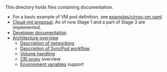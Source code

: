 This directory holds files containing documentation.

* For a basic example of VM pod definition, see [examples/cirros-vm.yaml](../examples/cirros-vm.yaml)
* [Cloud-init proposal](design-proposals/cloud-init-data-generation.md).
  As of now Stage 1 and a part of Stage 3 are implemented.
* [Developer documentation](devel/README.md)
* [Architecture overview](architecture.md)
    * [Description of networking](networking.md)
    * [Description of SyncPod workflow](sync-pod-workflow.md)
    * [Volume handling](volumes.md)
    * [CRI proxy](criproxy.md) overview
    * [Environment variables](environment-variables.md) support
